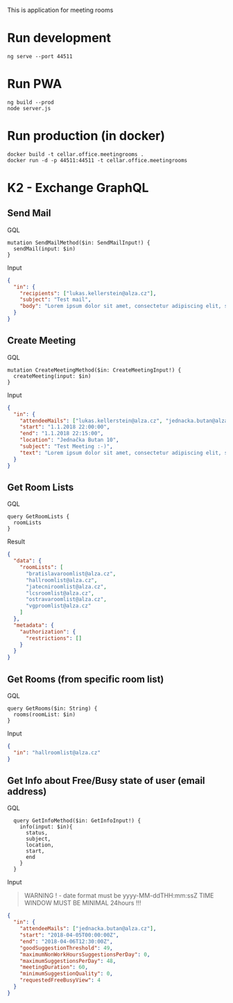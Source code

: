 
This is application for meeting rooms

# Run development

```Shell
ng serve --port 44511
```

# Run PWA

```Shell
ng build --prod
node server.js
```

# Run production (in docker)

```Shell
docker build -t cellar.office.meetingrooms .
docker run -d -p 44511:44511 -t cellar.office.meetingrooms
```



# K2 - Exchange GraphQL


## Send Mail

GQL
```JS
mutation SendMailMethod($in: SendMailInput!) {
  sendMail(input: $in)
}
```

Input
```JSON
{ 
  "in": {
    "recipients": ["lukas.kellerstein@alza.cz"],
    "subject": "Test mail",
    "body": "Lorem ipsum dolor sit amet, consectetur adipiscing elit, sed do eiusmod tempor incididunt ut labore et dolore magna aliqua. Ut enim ad minim veniam, quis nostrud exercitation ullamco laboris nisi ut aliquip ex ea commodo consequat. Duis aute irure dolor in reprehenderit in voluptate velit esse cillum dolore eu fugiat nulla pariatur. Excepteur sint occaecat cupidatat non proident, sunt in culpa qui officia deserunt mollit anim id est laborum."
  }
}
```

## Create Meeting

GQL
```JS
mutation CreateMeetingMethod($in: CreateMeetingInput!) {
  createMeeting(input: $in)
}
```

Input
```JSON
{ 
  "in": {
    "attendeeMails": ["lukas.kellerstein@alza.cz", "jednacka.butan@alza.cz"],
    "start": "1.1.2018 22:00:00",
    "end": "1.1.2018 22:15:00",
    "location": "Jednačka Butan 10",
    "subject": "Test Meeting :-)",
    "text": "Lorem ipsum dolor sit amet, consectetur adipiscing elit, sed do eiusmod tempor incididunt ut labore et dolore magna aliqua. Ut enim ad minim veniam, quis nostrud exercitation ullamco laboris nisi ut aliquip ex ea commodo consequat. Duis aute irure dolor in reprehenderit in voluptate velit esse cillum dolore eu fugiat nulla pariatur. Excepteur sint occaecat cupidatat non proident, sunt in culpa qui officia deserunt mollit anim id est laborum."
  }
}
```


## Get Room Lists

GQL
```JS
query GetRoomLists {
  roomLists
}
```

Result
```JSON
{
  "data": {
    "roomLists": [
      "bratislavaroomlist@alza.cz",
      "hallroomlist@alza.cz",
      "jatecniroomlist@alza.cz",
      "lcsroomlist@alza.cz",
      "ostravaroomlist@alza.cz",
      "vgproomlist@alza.cz"
    ]
  },
  "metadata": {
    "authorization": {
      "restrictions": []
    }
  }
}
```

## Get Rooms (from specific room list)

GQL
```JS
query GetRooms($in: String) {
  rooms(roomList: $in)
}
```

Input
```JSON
{
  "in": "hallroomlist@alza.cz"
}
```


## Get Info about Free/Busy state of user (email address)


GQL
```JS
  query GetInfoMethod($in: GetInfoInput!) {
    info(input: $in){
      status,
      subject,
      location,
      start,
      end
    }
  }
```

Input

> WARNING ! - date format must be yyyy-MM-ddTHH:mm:ssZ
> TIME WINDOW MUST BE MINIMAL 24hours !!!


```JSON
{ 
  "in": {
    "attendeeMails": ["jednacka.butan@alza.cz"],
    "start": "2018-04-05T00:00:00Z",
    "end": "2018-04-06T12:30:00Z",
	"goodSuggestionThreshold": 49,
	"maximumNonWorkHoursSuggestionsPerDay": 0,
	"maximumSuggestionsPerDay": 48,
	"meetingDuration": 60,
	"minimumSuggestionQuality": 0,
	"requestedFreeBusyView": 4
  }
}
```